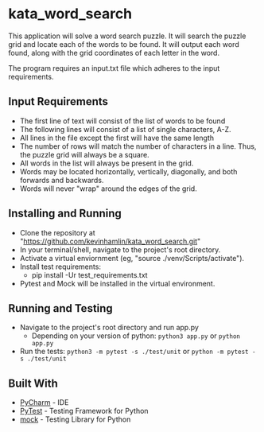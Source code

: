 # kata_word_search
This application will solve a word search puzzle. It will search the puzzle grid and locate each of the words to be found. It will output each word found, along with the grid coordinates of each letter in the word.

The program requires an input.txt file which adheres to the input requirements.

## Input Requirements
- The first line of text will consist of the list of words to be found
- The following lines will consist of a list of single characters, A-Z. 
- All lines in the file except the first will have the same length
- The number of rows will match the number of characters in a line. Thus, the puzzle grid will always be a square.
- All words in the list will always be present in the grid.
- Words may be located horizontally, vertically, diagonally, and both forwards and backwards.
- Words will never "wrap" around the edges of the grid.

## Installing and Running
- Clone the repository at "https://github.com/kevinhamlin/kata_word_search.git"
- In your terminal/shell, navigate to the project's root directory.
- Activate a virtual enviornment (eg, "source ./venv/Scripts/activate").
- Install test requirements:
  - pip install -Ur test_requirements.txt
- Pytest and Mock will be installed in the virtual environment.

## Running and Testing
- Navigate to the project's root directory and run app.py
  - Depending on your version of python: `python3 app.py` or `python app.py`
- Run the tests: `python3 -m pytest -s ./test/unit` or `python -m pytest -s ./test/unit`
  
 ## Built With
 - [PyCharm](https://www.jetbrains.com/pycharm/) - IDE
 - [PyTest](https://docs.pytest.org/en/latest/) - Testing Framework for Python
 - [mock](https://pypi.org/project/mock/0.8.0/) - Testing Library for Python
